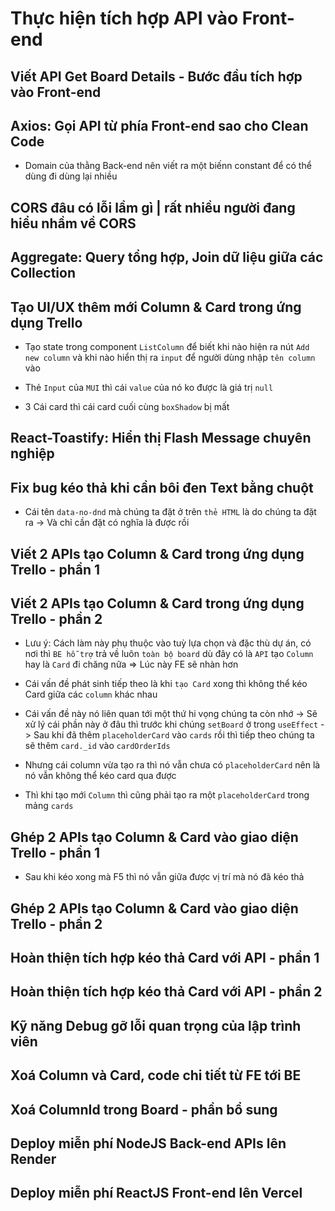 # Thực hiện tích hợp API vào Front-end

## Viết API Get Board Details - Bước đầu tích hợp vào Front-end

## Axios: Gọi API từ phía Front-end sao cho Clean Code

- Domain của thằng Back-end nên viết ra một biếnn constant để có thể dùng đi dùng lại nhiều

## CORS đâu có lỗi lầm gì | rất nhiều người đang hiểu nhầm về CORS

## Aggregate: Query tổng hợp, Join dữ liệu giữa các Collection

## Tạo UI/UX thêm mới Column & Card trong ứng dụng Trello

- Tạo state trong component `ListColumn` để biết khi nào hiện ra nút `Add new column` và khi nào hiển thị ra `input` để người dùng nhập `tên column` vào

- Thẻ `Input` của `MUI` thì cái `value` của nó ko được là giá trị `null`

- 3 Cái card thì cái card cuối cùng `boxShadow` bị mất

## React-Toastify: Hiển thị Flash Message chuyên nghiệp

## Fix bug kéo thả khi cần bôi đen Text bằng chuột

- Cái tên `data-no-dnd` mà chúng ta đặt ở trên `thẻ HTML` là do chúng ta đặt ra -> Và chỉ cần đặt có nghĩa là được rồi

## Viết 2 APIs tạo Column & Card trong ứng dụng Trello - phần 1

## Viết 2 APIs tạo Column & Card trong ứng dụng Trello - phần 2

- Lưu ý: Cách làm này phụ thuộc vào tuỳ lựa chọn và đặc thù dự án, có nơi thì `BE hỗ trợ` trả về luôn `toàn bộ board` dù đây có là `API` tạo `Column` hay là `Card` đi chăng nữa => Lúc này FE sẽ nhàn hơn

- Cái vấn đề phát sinh tiếp theo là khi `tạo Card` xong thì không thể kéo Card giữa các `column` khác nhau

- Cái vấn đề này nó liên quan tới một thứ hi vọng chúng ta còn nhớ -> Sẽ xử lý cái phần này ở đâu thì trước khi chúng `setBoard` ở trong `useEffect` -> Sau khi đã thêm `placeholderCard` vào `cards` rồi thì tiếp theo chúng ta sẽ thêm `card._id` vào `cardOrderIds`

- Nhưng cái column vừa tạo ra thì nó vẫn chưa có `placeholderCard` nên là nó vẫn không thể kéo card qua được

- Thì khi tạo mới `Column` thì cũng phải tạo ra một `placeholderCard` trong mảng `cards`

## Ghép 2 APIs tạo Column & Card vào giao diện Trello - phần 1

- Sau khi kéo xong mà F5 thì nó vẫn giữa được vị trí mà nó đã kéo thả

## Ghép 2 APIs tạo Column & Card vào giao diện Trello - phần 2

## Hoàn thiện tích hợp kéo thả Card với API - phần 1

## Hoàn thiện tích hợp kéo thả Card với API - phần 2

## Kỹ năng Debug gỡ lỗi quan trọng của lập trình viên

## Xoá Column và Card, code chi tiết từ FE tới BE

## Xoá ColumnId trong Board - phần bổ sung

## Deploy miễn phí NodeJS Back-end APIs lên Render

## Deploy miễn phí ReactJS Front-end lên Vercel
